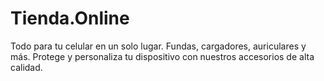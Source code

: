 # Tienda.Online
Todo para tu celular en un solo lugar. Fundas, cargadores, auriculares y más. Protege y personaliza tu dispositivo con nuestros accesorios de alta calidad.
